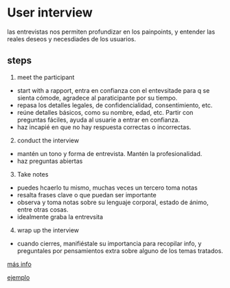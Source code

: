 # User interview 



las entrevistas nos permiten profundizar en los painpoints, y entender las reales deseos y necesdiades de los usuarios.

## steps

1. meet the participant

- start with a rapport, entra en confianza con el entevsitade para q se sienta cómode, agradece al paraticipante por su tiempo.
- repasa los detalles legales, de confidencialidad, consentimiento, etc.
- reúne detalles básicos, como su nombre, edad, etc. Partir con preguntas fáciles, ayuda al usuarie a entrar en confianza.
- haz incapié en que no hay respuesta correctas o incorrectas.

2. conduct the interview

- mantén un tono y forma de entrevista. Mantén la profesionalidad.
- haz preguntas abiertas

 3. Take notes

- puedes hcaerlo tu mismo, muchas veces un tercero toma notas
- resalta frases clave o que puedan ser importante
- observa y toma notas sobre su lenguaje corporal, estado de ánimo, entre otras cosas.
- idealmente graba la entrevsita

4. wrap up the interview

- cuando cierres, manifiéstale su importancia para recopilar info, y preguntales por pensamientos extra sobre alguno de los temas tratados.

[más info](https://www.coursera.org/learn/start-ux-design-process/supplement/fur1q/conduct-user-interviews)

[ejemplo](https://www.coursera.org/learn/start-ux-design-process/supplement/gxC5Y/build-empathy-with-users-to-inform-research)